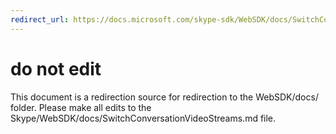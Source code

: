 ```yaml
---
redirect_url: https://docs.microsoft.com/skype-sdk/WebSDK/docs/SwitchConversationVideoStreams
---
```

# do not edit
This document is a redirection source for redirection to the WebSDK/docs/ folder. Please make all edits to the Skype/WebSDK/docs/SwitchConversationVideoStreams.md file.

